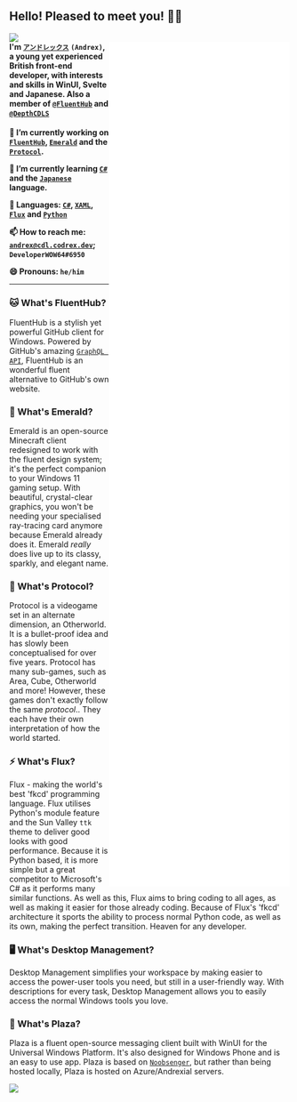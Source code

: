 ## Hello! Pleased to meet you! 🧑‍💻

<img align="left" src="https://user-images.githubusercontent.com/71598437/186357128-9a20d82a-5a27-4b37-a64f-8fc88f1f1f8d.png" width="250"/>

<img align="right" src="/github-metrics.svg" width="325" />

#### I'm [`アンドレックス`](https://github.com/DeveloperWOW64) `(Andrex)`, a young yet experienced British front-end developer, with interests and skills in WinUI, Svelte and Japanese. Also a member of [`@FluentHub`](https://github.com/FluentHub/FluentHub) and [`@DepthCDLS`](https://github.com/DepthCDLS)


**🔭 I’m currently working on [`FluentHub`](https://github.com/FluentHub/FluentHub), [`Emerald`](https://github.com/DepthCDLS/Emerald) and the [`Protocol`](https://github.com/DepthCDLS/Protocol).**

**🌱 I’m currently learning [`C#`](https://wikipedia.org/wiki/C_Sharp_(programming_language)) and the [`Japanese`](https://wikipedia.org/wiki/Japanese_language) language.**

**🦜 Languages: [`C#`](https://wikipedia.org/wiki/C_Sharp_(programming_language)), [`XAML`](https://en.wikipedia.org/wiki/Extensible_Application_Markup_Language), [`Flux`](https://github.com/DepthCDLS/Flux) and [`Python`](https://en.wikipedia.org/wiki/Python_(programming_language))**

**📫 How to reach me: [`andrex@cdl.codrex.dev`](mailto:andrex@cdl.codrex.dev); `DeveloperWOW64#6950`**

**😄 Pronouns: `he/him`**

---

### 🐱 What's FluentHub?

<!--[`Github`](https://github.com/FluentHub/FluentHub), [`Download`](https://github.com/FluentHub/FluentHub/releases), [`Microsoft Store`](https://www.microsoft.com/store/productId/9NKB9HX8RJZ3)-->

FluentHub is a stylish yet powerful GitHub client for Windows. Powered by GitHub's amazing [`GraphQL API`](https://github.com/octokit/octokit.graphql.net), FluentHub is an wonderful fluent alternative to GitHub's own website.

### 💎 What's Emerald?

Emerald is an open-source Minecraft client redesigned to work with the fluent design system; it's the perfect companion to your Windows 11 gaming setup. With beautiful, crystal-clear graphics, you won't be needing your specialised ray-tracing card anymore because Emerald already does it. Emerald *really* does live up to its classy, sparkly, and elegant name.

### 🔗 What's Protocol?

Protocol is a videogame set in an alternate dimension, an Otherworld. It is a bullet-proof idea and has slowly been conceptualised for over five years. Protocol has many sub-games, such as Area, Cube, Otherworld and more! However, these games don't exactly follow the same *protocol*.. They each have their own interpretation of how the world started.

### ⚡ What's Flux?

Flux - making the world's best 'fkcd' programming language. Flux utilises Python's module feature and the Sun Valley `ttk` theme to deliver good looks with good performance. Because it is Python based, it is more simple but a great competitor to Microsoft's C# as it performs many similar functions. As well as this, Flux aims to bring coding to all ages, as well as making it easier for those already coding. Because of Flux's 'fkcd' architecture it sports the ability to process normal Python code, as well as its own, making the perfect transition. Heaven for any developer.

### 🖥️ What's Desktop Management?

Desktop Management simplifies your workspace by making easier to access the power-user tools you need, but still in a user-friendly way. With descriptions for every task, Desktop Management allows you to easily access the normal Windows tools you love.

### 🎍 What's Plaza?

Plaza is a fluent open-source messaging client built with WinUI for the Universal Windows Platform. It's also designed for Windows Phone and is an easy to use app.
Plaza is based on [`Noobsenger`](https://github.com/NoobNotFound), but rather than being hosted locally, Plaza is hosted on Azure/Andrexial servers.

<!--
**DeveloperWOW64/DeveloperWOW64** is a ✨ _special_ ✨ repository because its `README.md` (this file) appears on your GitHub profile.

Here are some ideas to get you started:

- 🔭 I’m currently working on ...
- 🌱 I’m currently learning ...
- 👯 I’m looking to collaborate on ...
- 🤔 I’m looking for help with ...
- 💬 Ask me about ...
- 📫 How to reach me: ...
- 😄 Pronouns: ...
- ⚡ Fun fact: ...
-->

![](https://hit.yhype.me/github/profile?user_id=71598437)
